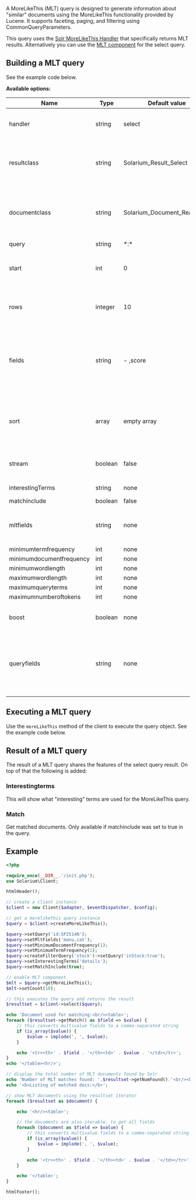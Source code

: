A MoreLikeThis (MLT) query is designed to generate information about "similar" documents using the MoreLikeThis functionality provided by Lucene. It supports faceting, paging, and filtering using CommonQueryParameters.

This query uses the [Solr MoreLikeThis Handler](https://lucene.apache.org/solr/guide/morelikethis.html) that specifically returns MLT results. Alternatively you can use the [MLT component](V2:MoreLikeThis_component "wikilink") for the select query.

Building a MLT query
--------------------

See the example code below.

**Available options:**

| Name                     | Type    | Default value                 | Description                                                                                                                                                         |
|--------------------------|---------|-------------------------------|---------------------------------------------------------------------------------------------------------------------------------------------------------------------|
| handler                  | string  | select                        | Name of the Solr request handler to use, without leading or trailing slashes                                                                                        |
| resultclass              | string  | Solarium\_Result\_Select      | Classname for result. If you set a custom classname make sure the class is readily available (or through autoloading)                                               |
| documentclass            | string  | Solarium\_Document\_ReadWrite | Classname for documents in the resultset. If you set a custom classname make sure the class is readily available (or through autoloading)                           |
| query                    | string  | \*:\*                         | Query to execute                                                                                                                                                    |
| start                    | int     | 0                             | Start position (offset) in the complete Solr query resultset, to paginate big resultsets.                                                                           |
| rows                     | integer | 10                            | Number of rows to fetch, starting from the 'start' (offset) position. It's a limit, you might get less.                                                             |
| fields                   | string  | -   ,score                    | Comma separated list of fields to fetch from Solr. There are two special values: '\*' meaning 'all fields' and 'score' to also fetch the Solr document score value. |
| sort                     | array   | empty array                   | Array with sort field as key and sort order as values. Multiple entries possible, they are used in the order of the array. Example: array('price' =&gt; 'asc')      |
| stream                   | boolean | false                         | Set to true to post query content instead of using the URL param                                                                                                    |
| interestingTerms         | string  | none                          | Must be one of: none, list, details                                                                                                                                 |
| matchinclude             | boolean | false                         |                                                                                                                                                                     |
| mltfields                | string  | none                          | The fields to use for similarity. NOTE: if possible, these should have a stored TermVector                                                                          |
| minimumtermfrequency     | int     | none                          |                                                                                                                                                                     |
| minimumdocumentfrequency | int     | none                          |                                                                                                                                                                     |
| minimumwordlength        | int     | none                          |                                                                                                                                                                     |
| maximumwordlength        | int     | none                          |                                                                                                                                                                     |
| maximumqueryterms        | int     | none                          |                                                                                                                                                                     |
| maximumnumberoftokens    | int     | none                          |                                                                                                                                                                     |
| boost                    | boolean | none                          | If true the query will be boosted by the interesting term relevance                                                                                                 |
| queryfields              | string  | none                          | Query fields and their boosts using the same format as that used in DisMaxQParserPlugin. These fields must also be specified in fields.                             |
||

Executing a MLT query
---------------------

Use the `moreLikeThis` method of the client to execute the query object. See the example code below.

Result of a MLT query
---------------------

The result of a MLT query shares the features of the select query result. On top of that the following is added:

### Interestingterms

This will show what "interesting" terms are used for the MoreLikeThis query.

### Match

Get matched documents. Only available if matchinclude was set to true in the query.

Example
-------

```php
<?php

require_once(__DIR__.'/init.php');
use Solarium\Client;

htmlHeader();

// create a client instance
$client = new Client($adapter, $eventDispatcher, $config);

// get a morelikethis query instance
$query = $client->createMoreLikeThis();

$query->setQuery('id:SP2514N');
$query->setMltFields('manu,cat');
$query->setMinimumDocumentFrequency(1);
$query->setMinimumTermFrequency(1);
$query->createFilterQuery('stock')->setQuery('inStock:true');
$query->setInterestingTerms('details');
$query->setMatchInclude(true);

// enable MLT component
$mlt = $query->getMoreLikeThis();
$mlt->setCount(10);

// this executes the query and returns the result
$resultset = $client->select($query);

echo 'Document used for matching:<br/><table>';
foreach ($resultset->getMatch() as $field => $value) {
    // this converts multivalue fields to a comma-separated string
    if (is_array($value)) {
        $value = implode(', ', $value);
    }

    echo '<tr><th>' . $field . '</th><td>' . $value . '</td></tr>';
}
echo '</table><hr/>';

// display the total number of MLT documents found by Solr
echo 'Number of MLT matches found: '.$resultset->getNumFound().'<br/><br/>';
echo '<b>Listing of matched docs:</b>';

// show MLT documents using the resultset iterator
foreach ($resultset as $document) {

    echo '<hr/><table>';

    // the documents are also iterable, to get all fields
    foreach ($document as $field => $value) {
        // this converts multivalue fields to a comma-separated string
        if (is_array($value)) {
            $value = implode(', ', $value);
        }

        echo '<tr><th>' . $field . '</th><td>' . $value . '</td></tr>';
    }

    echo '</table>';
}

htmlFooter();

```
